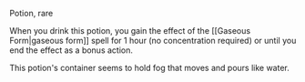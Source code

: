 Potion, rare 

When you drink this potion, you gain the effect of the [[Gaseous Form|gaseous form]] spell for 1 hour (no concentration required) or until you end the effect as a bonus action. 

This potion's container seems to hold fog that moves and pours like water.